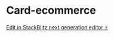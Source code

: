 # Card-ecommerce

[Edit in StackBlitz next generation editor ⚡️](https://stackblitz.com/~/github.com/Brunoreis57/Card-ecommerce)